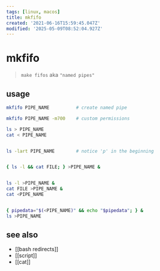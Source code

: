 ```yaml
---
tags: [linux, macos]
title: mkfifo
created: '2021-06-16T15:59:45.047Z'
modified: '2025-05-09T08:52:04.927Z'
---
```


# mkfifo

> `make fifos` aka `"named pipes"`

## usage

```sh
mkfifo PIPE_NAME          # create named pipe

mkfifo PIPE_NAME -m700    # custom permissions

ls > PIPE_NAME
cat < PIPE_NAME


ls -lart PIPE_NAME        # notice 'p' in the beginning


{ ls -l && cat FILE; } >PIPE_NAME &


ls -l >PIPE_NAME &
cat FILE >PIPE_NAME &
cat <PIPE_NAME


{ pipedata="$(<PIPE_NAME)" && echo "$pipedata"; } &
ls >PIPE_NAME 
```

## see also

- [[bash redirects]]
- [[script]]
- [[cat]]
